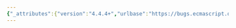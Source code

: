 ```yaml
---
{"_attributes":{"version":"4.4.4+","urlbase":"https://bugs.ecmascript.org/","maintainer":"dherman@mozilla.com"},"bug":{"bug_id":2444,"creation_ts":"2014-01-27 07:00:00 -0800","short_desc":"14.4.13 PropertyDefinitionEvaluation: Wrong variable name \"homeObject\" -> \"object\" in step 7a","delta_ts":"2014-06-12 15:37:11 -0700","product":"Draft for 6th Edition","component":"editorial issue","version":"Rev 22: January 20, 2014 Draft","rep_platform":"All","op_sys":"All","bug_status":"RESOLVED","resolution":"FIXED","priority":"Normal","bug_severity":"normal","everconfirmed":true,"reporter":{"uid":"andrebargull","name":"André Bargull"},"assigned_to":{"uid":"allen","name":"Allen Wirfs-Brock"},"long_desc":[{"commentid":7013,"comment_count":0,"who":{"uid":"andrebargull","name":"André Bargull"},"bug_when":"2014-01-27 07:00:55 -0800","thetext":"14.4.13 Runtime Semantics: PropertyDefinitionEvaluation\n- GeneratorMethod : * PropertyName ( StrictFormalParameters ) { FunctionBody }\n\nChange `homeObject` to `object` in step 7a."},{"commentid":8414,"comment_count":1,"who":{"uid":"allen","name":"Allen Wirfs-Brock"},"bug_when":"2014-05-14 11:19:33 -0700","thetext":"fixed in rev25 editor's draft"},{"commentid":8930,"comment_count":2,"who":{"uid":"allen","name":"Allen Wirfs-Brock"},"bug_when":"2014-06-12 15:37:11 -0700","thetext":"in rev25"}]}}
---
```

